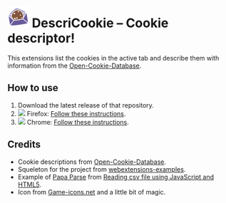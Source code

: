# <img src="./icons/default48.png" /> DescriCookie – Cookie descriptor!
This extensions list the cookies in the active tab and describe them with information from the [Open-Cookie-Database](https://github.com/jkwakman/Open-Cookie-Database).

## How to use
1. Download the latest release of that repository.
2. <img src="https://design.firefox.com/product-identity/firefox/firefox/firefox-logo.png" height=16px /> Firefox: [Follow these instructions](https://extensionworkshop.com/documentation/publish/distribute-sideloading/#install-addon-from-file).
3. <img src="https://upload.wikimedia.org/wikipedia/commons/thumb/a/a5/Google_Chrome_icon_%28September_2014%29.svg/2048px-Google_Chrome_icon_%28September_2014%29.svg.png" height="16px" /> Chrome: [Follow these instructions](https://www.howtogeek.com/120743/how-to-install-extensions-from-outside-the-chrome-web-store/).

## Credits
- Cookie descriptions from [Open-Cookie-Database](https://github.com/jkwakman/Open-Cookie-Database).
- Squeleton for the project from [webextensions-examples](https://github.com/mdn/webextensions-examples).
- Example of [Papa Parse](https://www.papaparse.com/) from [Reading csv file using JavaScript and HTML5](https://www.js-tutorials.com/javascript-tutorial/reading-csv-file-using-javascript-html5/).
- Icon from [Game-icons.net](https://game-icons.net/) and a little bit of magic.
